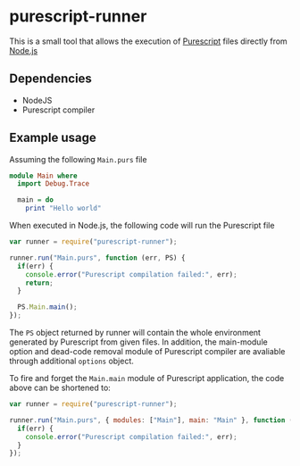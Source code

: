 # purescript-runner

This is a small tool that allows the execution of [Purescript](http://www.purescript.org/) files
directly from [Node.js](http://nodejs.org/)

## Dependencies
 * NodeJS
 * Purescript compiler


## Example usage
Assuming the following ``Main.purs`` file
```purescript
module Main where
  import Debug.Trace

  main = do
    print "Hello world"
```

When executed in Node.js, the following code will run the Purescript file
```javascript
var runner = require("purescript-runner");

runner.run("Main.purs", function (err, PS) {
  if(err) {
    console.error("Purescript compilation failed:", err);
    return;
  }

  PS.Main.main();
});
```

The `PS` object returned by runner will contain the whole environment generated by Purescript from given files.
In addition, the main-module option and dead-code removal module of Purescript compiler are avaliable through
additional `options` object.

To fire and forget the `Main.main` module of Purescript application, the code above can be shortened to:
```javascript
var runner = require("purescript-runner");

runner.run("Main.purs", { modules: ["Main"], main: "Main" }, function (err) {
  if(err) {
    console.error("Purescript compilation failed:", err);
  }
});
```
